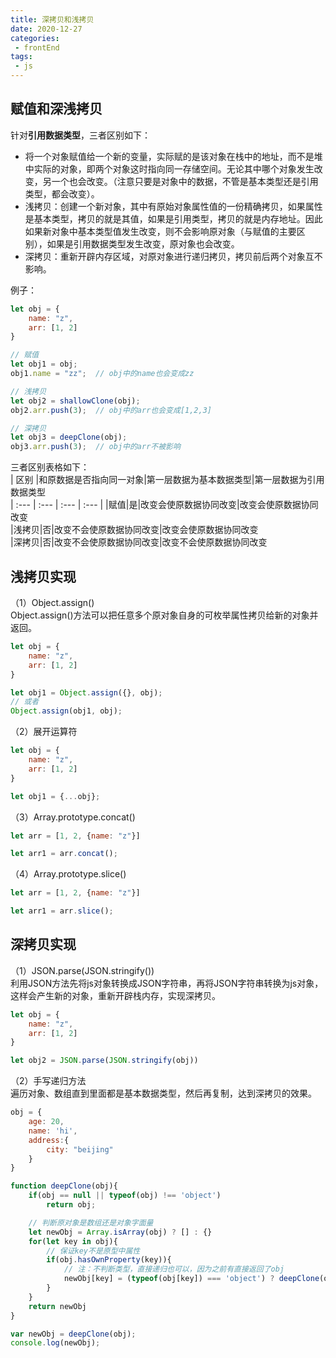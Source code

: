 ```yaml
---  
title: 深拷贝和浅拷贝  
date: 2020-12-27  
categories:  
 - frontEnd  
tags:  
 - js  
---  
```

## 赋值和深浅拷贝  
针对**引用数据类型**，三者区别如下：  
* 将一个对象赋值给一个新的变量，实际赋的是该对象在栈中的地址，而不是堆中实际的对象，即两个对象这时指向同一存储空间。无论其中哪个对象发生改变，另一个也会改变。（注意只要是对象中的数据，不管是基本类型还是引用类型，都会改变）。  
* 浅拷贝：创建一个新对象，其中有原始对象属性值的一份精确拷贝，如果属性是基本类型，拷贝的就是其值，如果是引用类型，拷贝的就是内存地址。因此如果新对象中基本类型值发生改变，则不会影响原对象（与赋值的主要区别），如果是引用数据类型发生改变，原对象也会改变。  
* 深拷贝：重新开辟内存区域，对原对象进行递归拷贝，拷贝前后两个对象互不影响。  

例子：  
```js  
let obj = {  
    name: "z",  
    arr: [1, 2]  
}  

// 赋值  
let obj1 = obj;  
obj1.name = "zz";  // obj中的name也会变成zz  

// 浅拷贝  
let obj2 = shallowClone(obj);  
obj2.arr.push(3);  // obj中的arr也会变成[1,2,3]  

// 深拷贝  
let obj3 = deepClone(obj);  
obj3.arr.push(3);  // obj中的arr不被影响  
```  
三者区别表格如下：  
| 区别 |和原数据是否指向同一对象|第一层数据为基本数据类型|第一层数据为引用数据类型  
| :--- | :---  | :--- | :--- |
|赋值|是|改变会使原数据协同改变|改变会使原数据协同改变  
|浅拷贝|否|改变不会使原数据协同改变|改变会使原数据协同改变  
|深拷贝|否|改变不会使原数据协同改变|改变不会使原数据协同改变  

## 浅拷贝实现  
（1）Object.assign()  
Object.assign()方法可以把任意多个原对象自身的可枚举属性拷贝给新的对象并返回。  
```js  
let obj = {  
    name: "z",  
    arr: [1, 2]  
}  

let obj1 = Object.assign({}, obj);  
// 或者  
Object.assign(obj1, obj);  
```  
（2）展开运算符  
```js  
let obj = {  
    name: "z",  
    arr: [1, 2]  
}  

let obj1 = {...obj};  
```  
（3）Array.prototype.concat()  
```js  
let arr = [1, 2, {name: "z"}]  

let arr1 = arr.concat();  
```  
（4）Array.prototype.slice()  
```js  
let arr = [1, 2, {name: "z"}]  

let arr1 = arr.slice();  
```  

## 深拷贝实现  
（1）JSON.parse(JSON.stringify())  
利用JSON方法先将js对象转换成JSON字符串，再将JSON字符串转换为js对象，这样会产生新的对象，重新开辟栈内存，实现深拷贝。  
```js  
let obj = {  
    name: "z",  
    arr: [1, 2]  
}  

let obj2 = JSON.parse(JSON.stringify(obj))  
```  
（2）手写递归方法  
遍历对象、数组直到里面都是基本数据类型，然后再复制，达到深拷贝的效果。  
```js  
obj = {
    age: 20,
    name: 'hi',
    address:{
        city: "beijing"
    }
}

function deepClone(obj){  
    if(obj == null || typeof(obj) !== 'object')  
        return obj;

    // 判断原对象是数组还是对象字面量  
    let newObj = Array.isArray(obj) ? [] : {}  
    for(let key in obj){  
        // 保证key不是原型中属性
        if(obj.hasOwnProperty(key)){  
            // 注：不判断类型，直接递归也可以，因为之前有直接返回了obj
            newObj[key] = (typeof(obj[key]) === 'object') ? deepClone(obj[key]) : obj[key]  
        }  
    }  
    return newObj  
}  

var newObj = deepClone(obj);
console.log(newObj);
```  
